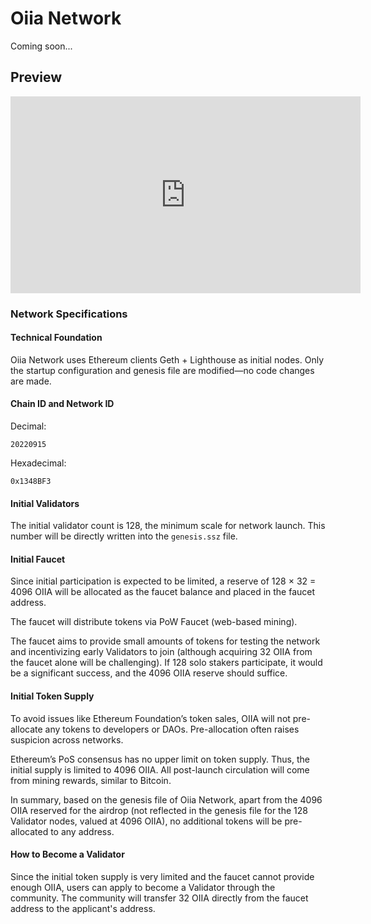 # Oiia Network

Coming soon...

## Preview

<iframe width="560" height="315" src="https://www.youtube.com/embed/IxX_QHay02M?si=zRb6G7BtKh-epyeV" title="YouTube video player" frameborder="0" allow="accelerometer; autoplay; clipboard-write; encrypted-media; gyroscope; picture-in-picture; web-share" referrerpolicy="strict-origin-when-cross-origin" allowfullscreen></iframe>

### Network Specifications

#### Technical Foundation

Oiia Network uses Ethereum clients Geth + Lighthouse as initial nodes. Only the startup configuration and genesis file are modified—no code changes are made.

#### Chain ID and Network ID

Decimal:
```
20220915
```

Hexadecimal:
```
0x1348BF3
```

#### Initial Validators

The initial validator count is 128, the minimum scale for network launch. This number will be directly written into the `genesis.ssz` file.

#### Initial Faucet

Since initial participation is expected to be limited, a reserve of 128 × 32 = 4096 OIIA will be allocated as the faucet balance and placed in the faucet address.

The faucet will distribute tokens via PoW Faucet (web-based mining). 

The faucet aims to provide small amounts of tokens for testing the network and incentivizing early Validators to join (although acquiring 32 OIIA from the faucet alone will be challenging). If 128 solo stakers participate, it would be a significant success, and the 4096 OIIA reserve should suffice.

#### Initial Token Supply

To avoid issues like Ethereum Foundation’s token sales, OIIA will not pre-allocate any tokens to developers or DAOs. Pre-allocation often raises suspicion across networks.

Ethereum’s PoS consensus has no upper limit on token supply. Thus, the initial supply is limited to 4096 OIIA. All post-launch circulation will come from mining rewards, similar to Bitcoin.

In summary, based on the genesis file of Oiia Network, apart from the 4096 OIIA reserved for the airdrop (not reflected in the genesis file for the 128 Validator nodes, valued at 4096 OIIA), no additional tokens will be pre-allocated to any address.

#### How to Become a Validator

Since the initial token supply is very limited and the faucet cannot provide enough OIIA, users can apply to become a Validator through the community. The community will transfer 32 OIIA directly from the faucet address to the applicant's address.

